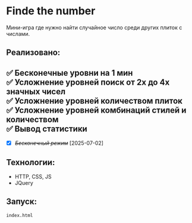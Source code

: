 # Finde the number

Мини-игра где нужно найти случайное число среди других плиток с числами.

## Реализовано:
✅ Бесконечные уровни на 1 мин  
✅ Усложнение уровней поиск от 2х до 4х значных чисел  
✅ Усложнение уровней количеством плиток  
✅ Усложнение уровней комбинаций стилей и количеством  
✅ Вывод статистики  
---
* [X] ~~*Бесконечный режим*~~ [2025-07-02]

## Технологии:
- HTTP, CSS, JS
- JQuery

## Запуск:

```bash
index.html
```
